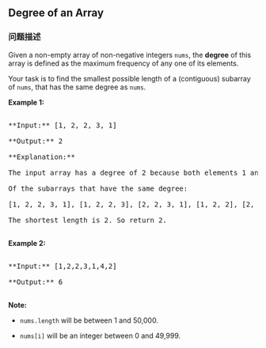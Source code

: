 ## Degree of an Array  
### 问题描述
Given a non-empty array of non-negative integers `nums`, the **degree** of this array is defined as the maximum frequency of any one of its elements.

Your task is to find the smallest possible length of a (contiguous) subarray of `nums`, that has the same degree as `nums`.

**Example 1:**<br />
<pre>
**Input:** [1, 2, 2, 3, 1]
**Output:** 2
**Explanation:** 
The input array has a degree of 2 because both elements 1 and 2 appear twice.
Of the subarrays that have the same degree:
[1, 2, 2, 3, 1], [1, 2, 2, 3], [2, 2, 3, 1], [1, 2, 2], [2, 2, 3], [2, 2]
The shortest length is 2. So return 2.
</pre>


**Example 2:**<br />
<pre>
**Input:** [1,2,2,3,1,4,2]
**Output:** 6
</pre>


**Note:**
- `nums.length` will be between 1 and 50,000.
- `nums[i]` will be an integer between 0 and 49,999.

